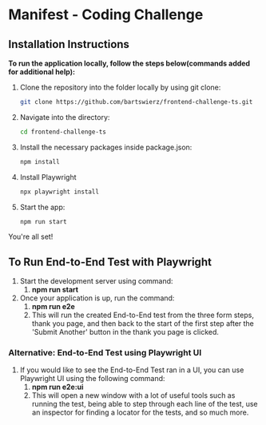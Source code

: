 # Manifest - Coding Challenge

## Installation Instructions
**To run the application locally, follow the steps below(commands added for additional help):**

1. Clone the repository into the folder locally by using git clone:
   
   ```bash
   git clone https://github.com/bartswierz/frontend-challenge-ts.git
   ```
3. Navigate into the directory:
   
   ```bash
   cd frontend-challenge-ts
   ```
4. Install the necessary packages inside package.json:
   
   ```bash
   npm install
   ```
6. Install Playwright
   
   ```bash
   npx playwright install
   ```
8. Start the app:
   
   ```bash
   npm run start
   ```

You're all set!

## To Run End-to-End Test with Playwright
1. Start the development server using command:
   1. **npm run start**
2. Once your application is up, run the command:
   1. **npm run e2e**
   2. This will run the created End-to-End test from the three form steps, thank you page, and then back to the start of the first step after the 'Submit Another' button in the thank you page is clicked.

### Alternative: End-to-End Test using Playwright UI 
  1. If you would like to see the End-to-End Test ran in a UI, you can use Playwright UI using the following command:
     1. **npm run e2e:ui**
     2. This will open a new window with a lot of useful tools such as running the test, being able to step through each line of the test, use an inspector for finding a locator for the tests, and so much more.
